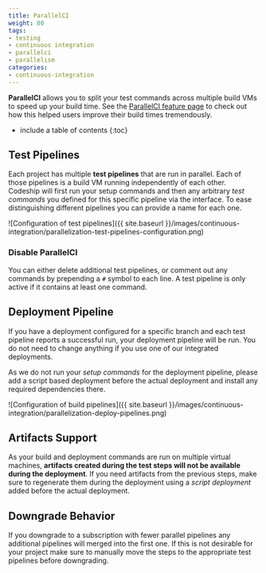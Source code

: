 ```yaml
---
title: ParallelCI
weight: 80
tags:
- testing
- continuous integration
- parallelci
- parallelism
categories:
- continuous-integration
---
```


**ParallelCI** allows you to split your test commands across multiple build VMs to speed up your build time. See the [ParallelCI feature page](http://codeship.com/features/parallelci) to check out how this helped users improve their build times tremendously.

* include a table of contents
{:toc}

## Test Pipelines
Each project has multiple **test pipelines** that are run in parallel. Each of those pipelines is a build VM running independently of each other. Codeship will first run your setup commands and then any arbitrary _test commands_ you defined for this specific pipeline via the interface. To ease distinguishing different pipelines you can provide a name for each one.

![Configuration of test pipelines]({{ site.baseurl }}/images/continuous-integration/parallelization-test-pipelines-configuration.png)

### Disable ParallelCI
You can either delete additional test pipelines, or comment out any commands by prepending a `#` symbol to each line. A test pipeline is only active if it contains at least one command.

## Deployment Pipeline
If you have a deployment configured for a specific branch and each test pipeline reports a successful run, your deployment pipeline will be run. You do not need to change anything if you use one of our integrated deployments.

As we do not run your _setup commands_ for the deployment pipeline, please add a script based deployment before the actual deployment and install any required dependencies there.

![Configuration of build pipelines]({{ site.baseurl }}/images/continuous-integration/parallelization-deploy-pipelines.png)

## Artifacts Support
As your build and deployment commands are run on multiple virtual machines, **artifacts created during the test steps will not be available during the deployment**. If you need artifacts from the previous steps, make sure to regenerate them during the deployment using a _script deployment_ added before the actual deployment.

## Downgrade Behavior
If you downgrade to a subscription with fewer parallel pipelines any additional pipelines will merged into the first one. If this is not desirable for your project make sure to manually move the steps to the appropriate test pipelines before downgrading.
